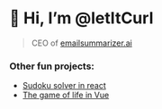 # 👋 Hi, I’m @letItCurl
> CEO of [emailsummarizer.ai](https://emailsummarizer.ai)

### Other fun projects:
- [Sudoku solver in react](https://sudoku-binchmarking.firebaseapp.com/)
- [The game of life in Vue](https://gameoflife-ts.web.app/)

<!---
letItCurl/letItCurl is a ✨ special ✨ repository because its `README.md` (this file) appears on your GitHub profile.
You can click the Preview link to take a look at your changes.
--->

